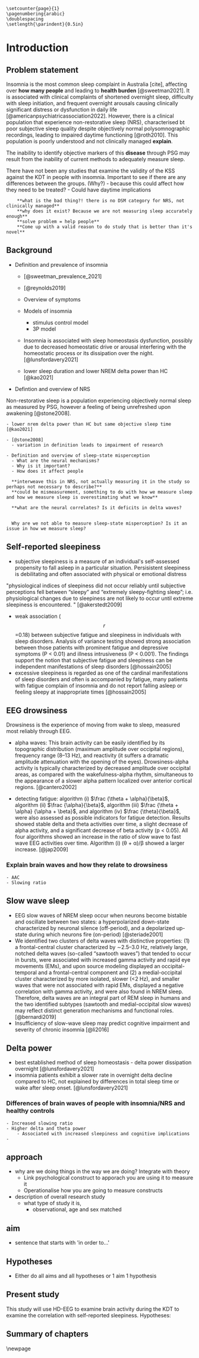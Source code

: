 ```{=tex}
\setcounter{page}{1}
\pagenumbering{arabic}
\doublespacing
\setlength{\parindent}{0.5in}
```
# Introduction

## Problem statement

Insomnia is the most common sleep complaint in Australia [cite], affecting over **how many people** and leading to **health burden** [@sweetman2021]. It is associated with clinical complaints of shortened overnight sleep, difficulty with sleep initiation, and frequent overnight arousals causing clinically significant distress or dysfunction in daily life [@americanpsychiatricassociation2022]. However, there is a clinical population that experience non-restorative sleep (NRS), characterised bt poor subjective sleep quality despite objectively normal polysomnographic recordings, leading to impaired daytime functioning [@roth2010]. This population is poorly understood and not clinically managed **explain**. 

The inability to identify objective markers of this **disease** through PSG may result from the inability of current methods to adequately measure sleep. 

There have not been any studies that examine the validity of the KSS against the KDT in people with insomnia.
Important to see if there are any differences between the groups. (Why?) 
    - because this could affect how they need to be treated?
    - Could have daytime implications
    
        **what is the bad thing?! there is no DSM category for NRS, not clinically managed**
        **why does it exist? Because we are not measuring sleep accurately enough**
        **solve problem = help people**
        **Come up with a valid reason to do study that is better than it's novel**

## Background

- Definition and prevalence of insomnia 
    - [@sweetman_prevalence_2021]
    - [@reynolds2019]
    - Overview of symptoms
    - Models of insomnia 
        - stimulus control model
        - 3P model
    - Insomnia is associated with sleep homeostasis dysfunction, possibly due to decreased homeostatic drive or arousal interfering with the homeostatic process or its dissipation over the night. [@lunsfordavery2021]
        
    - lower sleep duration and lower NREM delta power than HC [@kao2021]
    
- Defintion and overview of NRS

Non-restorative sleep is a population experiencing objectively normal sleep as measured by PSG, however a feeling of being unrefreshed upon awakening [@stone2008]. 

    - lower nrem delta power than HC but same objective sleep time [@kao2021]

    - [@stone2008]
      - variation in definition leads to impairment of research

    - Definition and overview of sleep-state misperception
      - What are the neural mechanisms?
      - Why is it important? 
      - How does it affect people
      
      **interweave this in NRS, not actually measuring it in the study so perhaps not necessary to describe?**
      **could be mismeasurement, something to do with how we measure sleep and how we measure sleep is overestimating what we know**
      
      **what are the neural correlates? Is it deficits in delta waves? 
    

      Why are we not able to measure sleep-state misperception? Is it an issue in how we measure sleep?


## Self-reported sleepiness

- subjective sleepiness is a measure of an individual's self-assessed propensity to fall asleep in a particular situation. Persisistent sleepiness is debilitating and often associated with physical or emotional distress

"physiological indices of sleepiness did not occur reliably until subjective perceptions fell between “sleepy” and “extremely sleepy-fighting sleep”; i.e. physiological changes due to sleepiness are not likely to occur until extreme sleepiness is encountered. " [@akerstedt2009]
-  weak association ($$r$$=0.18) between subjective fatigue and sleepiness in individuals with sleep disorders. Analysis of variance testing showed strong association between those patients with prominent fatigue and depressive symptoms (P < 0.01) and illness intrusiveness (P < 0.001). The findings support the notion that subjective fatigue and sleepiness can be independent manifestations of sleep disorders [@hossain2005]
- excessive sleepiness is regarded as one of the cardinal manifestations of sleep disorders and often is accompanied by fatigue, many patients with fatigue complain of insomnia and do not report falling asleep or feeling sleepy at inappropriate times [@hossain2005]

## EEG drowsiness

Drowsiness is the experience of moving from wake to sleep, measured most reliably through EEG. 

- alpha waves: This brain activity can be easily identified by its topographic distribution (maximum amplitude over occipital regions), frequency range (8–13 Hz), and reactivity (it suffers a dramatic amplitude attenuation with the opening of the eyes). Drowsiness-alpha activity is typically characterized by decreased amplitude over occipital areas, as compared with the wakefulness-alpha rhythm, simultaneous to the appearance of a slower alpha pattern localized over anterior cortical regions.  [@cantero2002]

- detecting fatigue: algorithm (i) $\frac {\theta + \alpha}{\beta}$, algorithm (ii) $\frac {\alpha}{\beta}$, algorithm (iii) $\frac {\theta + \alpha} {\alpha + \beta}$, and algorithm (iv) $\frac {\theta}{\beta}$, were also assessed as possible indicators for fatigue detection. Results showed stable delta and theta activities over time, a slight decrease of alpha activity, and a significant decrease of beta activity (p < 0.05). All four algorithms showed an increase in the ratio of slow wave to fast wave EEG activities over time. Algorithm (i) (θ + α)/β showed a larger increase. [@jap2009]


### Explain brain waves and how they relate to drowsiness
    - AAC
    - Slowing ratio
    
    
## Slow wave sleep



 - EEG slow waves of NREM sleep occur when neurons become bistable and oscillate between two states: a hyperpolarized down-state characterized by neuronal silence (off-period), and a depolarized up-state during which neurons fire (on-period) [@steriade2001]
 - We identified two clusters of delta waves with distinctive properties: (1) a frontal-central cluster characterized by ∼2.5–3.0 Hz, relatively large, notched delta waves (so-called “sawtooth waves”) that tended to occur in bursts, were associated with increased gamma activity and rapid eye movements (EMs), and upon source modeling displayed an occipital-temporal and a frontal-central component and (2) a medial-occipital cluster characterized by more isolated, slower (<2 Hz), and smaller waves that were not associated with rapid EMs, displayed a negative correlation with gamma activity, and were also found in NREM sleep. Therefore, delta waves are an integral part of REM sleep in humans and the two identified subtypes (sawtooth and medial-occipital slow waves) may reflect distinct generation mechanisms and functional roles. [@bernardi2019]
 - Insufficiency of slow-wave sleep may predict cognitive impairment and severity of chronic insomnia [@li2016]

## Delta power

- best established method of sleep homeostasis - delta power dissipation overnight [@lunsfordavery2021]
- insomnia patients exhibit a slower rate in overnight delta decline compared to HC, not explained by differences in total sleep time or wake after sleep onset. [@lunsfordavery2021]

### Differences of brain waves of people with insomnia/NRS and healthy controls
    - Increased slowing ratio
    - Higher delta and theta power
        - Associated with increased sleepiness and cognitive implications
    - 

## approach
- why are we doing things in the way we are doing? Integrate with theory
    - Link psychological construct to apporach you are using it to measure it
    - Operationalise how you are going to measure constructs
- description of overall research study
  - what type of study it is,   
    - observational, age and sex matched
    

## aim
  - sentence that starts with 'in order to...'
  
## Hypotheses
  - Either do all aims and all hypotheses or 1 aim 1 hypothesis 

## Present study
This study will use HD-EEG to examine brain activity during the KDT to examine the correlation with self-reported sleepiness.
Hypotheses:


## Summary of chapters

\newpage
